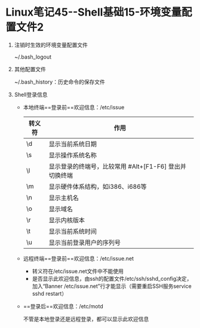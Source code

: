 # Linux笔记45--Shell基础15-环境变量配置文件2

1. 注销时生效的环境变量配置文件

   ~/.bash_logout

2. 其他配置文件

   ~/.bash_history：历史命令的保存文件

3. Shell登录信息

   + 本地终端==登录前==欢迎信息：/etc/issue

     | 转义符 | 作用                                                         |
     | ------ | ------------------------------------------------------------ |
     | \d     | 显示当前系统日期                                             |
     | \s     | 显示操作系统名称                                             |
     | \l     | 显示登录的终端号，比较常用     #Alt+[F1-F6]   登出并切换终端 |
     | \m     | 显示硬件体系结构，如i386、i686等                             |
     | \n     | 显示主机名                                                   |
     | \o     | 显示域名                                                     |
     | \r     | 显示内核版本                                                 |
     | \t     | 显示当前系统时间                                             |
     | \u     | 显示当前登录用户的序列号                                     |

   + 远程终端==登录前==欢迎信息：/etc/issue.net
     + 转义符在/etc/issue.net文件中不能使用
     + 是否显示此欢迎信息，由ssh的配置文件/etc/ssh/sshd_config决定，加入“Banner /etc/issue.net”行才能显示（需要重启SSH服务service sshd restart）

   + ==登录后==欢迎信息：/etc/motd

     不管是本地登录还是远程登录，都可以显示此欢迎信息

     

     